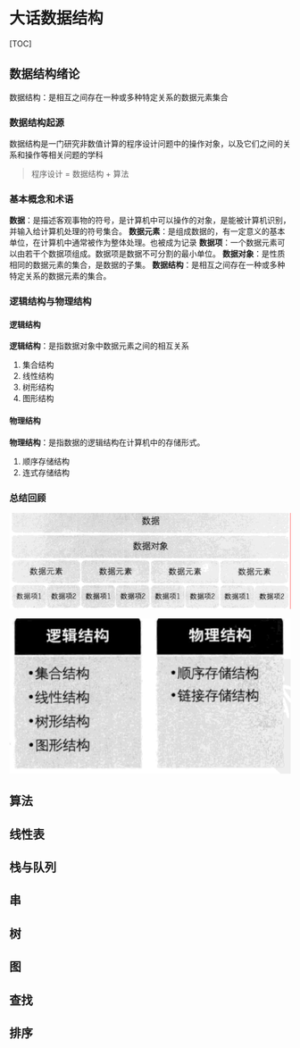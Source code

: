 大话数据结构
===
[TOC]
## 数据结构绪论
数据结构：是相互之间存在一种或多种特定关系的数据元素集合
### 数据结构起源
数据结构是一门研究非数值计算的程序设计问题中的操作对象，以及它们之间的关系和操作等相关问题的学科

> 程序设计 = 数据结构 + 算法

### 基本概念和术语
**数据**：是描述客观事物的符号，是计算机中可以操作的对象，是能被计算机识别，并输入给计算机处理的符号集合。
**数据元素**：是组成数据的，有一定意义的基本单位，在计算机中通常被作为整体处理。也被成为记录
**数据项**：一个数据元素可以由若干个数据项组成。数据项是数据不可分割的最小单位。
**数据对象**：是性质相同的数据元素的集合，是数据的子集。
**数据结构**：是相互之间存在一种或多种特定关系的数据元素的集合。
### 逻辑结构与物理结构
#### 逻辑结构
**逻辑结构**：是指数据对象中数据元素之间的相互关系
1. 集合结构
2. 线性结构
3. 树形结构
4. 图形结构
#### 物理结构
**物理结构**：是指数据的逻辑结构在计算机中的存储形式。
1. 顺序存储结构
2. 连式存储结构
### 总结回顾

![数据结构基本概念](./sources/数据结构基本概念.png)



![逻辑结构与物理结构](./sources/逻辑结构与物理结构.png)

## 算法
## 线性表
## 栈与队列
## 串
## 树
## 图
## 查找
## 排序
